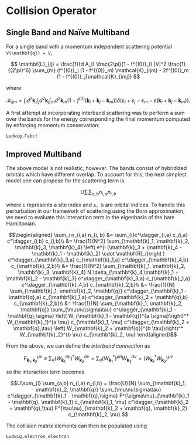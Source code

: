 # Collision Operator

## Single Band and Naïve Multiband
For a single band with a momentum independent scattering potential ``V(\mathbf{q}) = V``,
```math
    \mathbf{L}_{ij} = \frac{1}{d A_i} \frac{2\pi}{1 - f^{(0)}_i} |V|^2 \frac{1}{(2\pi)^6} \sum_{m} (f^{(0)}_j (1 - f^{(0)}_m) \mathcal{K}_{ijm} - 2f^{(0)}_m (1 - f^{(0)}_j)\mathcal{K}_{imj}) 
```
where
```math
    \mathcal{K}_{ijm} = \int_i d^2 \mathbf{k}_i \int_j d^2 \mathbf{k}_j \int_m d^2 \mathbf{k}_m (1 - f^{(0)}(\mathbf{k}_i + \mathbf{k}_j - \mathbf{k}_m)) \delta(\varepsilon_i + \varepsilon_j - \varepsilon_m - \varepsilon(\mathbf{k}_i + \mathbf{k}_j - \mathbf{k}_m)).
```
A first attempt at incorporating interband scattering was to perform a sum over the bands for the energy corresponding the final momentum computed by enforcing momentum conservation:

```@docs
Ludwig.Γabc!
```

## Improved Multiband
The above model is not realistic, however. The bands consist of hybridized orbitals which have different overlap. To account for this, the next simplest model one can propose for the scattering term is
```math
    U\sum_{i} \sum_{a,b} n_{i,a} n_{i,b}
```
where ``i`` represents a site index and ``a, b`` are orbital indices. To handle this perturbation in our framework of scattering
using the Born approximation, we need to evaluate this interaction term in the eigenbasis of the bare Hamiltonian.
```math
\begin{aligned}
    \sum_i n_{i,a} n_{i, b} &= \sum_{i}c^\dagger_{i,a} c_{i,a} c^\dagger_{i,b} c_{i,b}\\
    &= \frac{1}{N^2} \sum_{\mathbf{k}_1, \mathbf{k}_2, \mathbf{k}_3, \mathbf{k}_4} \left( e^{i (\mathbf{k}_3 + \mathbf{k}_4 - \mathbf{k}_1 - \mathbf{k}_2) \cdot \mathbf{R}_i}\right ) c^\dagger_{\mathbf{k}_3,a} c_{\mathbf{k}_1,a} c^\dagger_{\mathbf{k}_4,b} c_{\mathbf{k}_2,b}\\
    &= \frac{1}{N^2} \sum_{\mathbf{k}_1, \mathbf{k}_2, \mathbf{k}_3, \mathbf{k}_4} N \delta_{\mathbf{k}_4,\mathbf{k}_1 + \mathbf{k}_2 - \mathbf{k}_3} c^\dagger_{\mathbf{k}_3,a} c_{\mathbf{k}_1,a} c^\dagger_{\mathbf{k}_4,b} c_{\mathbf{k}_2,b}\\
    &= \frac{1}{N} \sum_{\mathbf{k}_1, \mathbf{k}_2, \mathbf{q}} c^\dagger_{\mathbf{k}_1 - \mathbf{q},a} c_{\mathbf{k}_1,a} c^\dagger_{\mathbf{k}_2 + \mathbf{q},b} c_{\mathbf{k}_2,b}\\
    &= \frac{1}{N} \sum_{\mathbf{k}_1, \mathbf{k}_2, \mathbf{q}} \sum_{\mu\nu\sigma\tau} c^\dagger_{\mathbf{k}_1 - \mathbf{q},\sigma} \left( W_{\mathbf{k}_1 - \mathbf{q}}^{a \sigma}\right)^* W_{\mathbf{k}_1}^{a \mu} c_{\mathbf{k}_1, \mu} c^\dagger_{\mathbf{k}_2 + \mathbf{q},\tau} \left( W_{\mathbf{k}_2 + \mathbf{q}}^{b \tau}\right)^* W_{\mathbf{k}_2}^{b \nu} c_{\mathbf{k}_2, \nu}
\end{aligned}
```
From the above, we can define the *interband connection* as
```math
    F_{\mathbf{k}_1, \mathbf{k}_2}^{\mu\nu} \equiv \sum_a \left(W_{\mathbf{k}_1}^{a \mu} \right)^* W_{\mathbf{k}_2}^{a \nu} = \sum_a \left(W^\dagger_{\mathbf{k}_1}\right)^{\mu a} W_{\mathbf{k}_2}^{a \nu}  = \left(W^\dagger_{\mathbf{k}_1} W_{\mathbf{k}_2} \right)^{\mu \nu } 
```
so the interaction term becomes
```math
U\sum_{i} \sum_{a,b} n_{i,a} n_{i,b} = \frac{U}{N} \sum_{\mathbf{k}_1, \mathbf{k}_2, \mathbf{q}} \sum_{\mu\nu\sigma\tau} c^\dagger_{\mathbf{k}_1 - \mathbf{q},\sigma}  F^{\sigma\mu}_{\mathbf{k}_1 - \mathbf{q}, \mathbf{k}_1}  c_{\mathbf{k}_1, \mu} c^\dagger_{\mathbf{k}_2 + \mathbf{q},\tau} F^{\tau\nu}_{\mathbf{k}_2 + \mathbf{q}, \mathbf{k}_2} c_{\mathbf{k}_2, \nu}.
```

The collision matrix elements can then be populated using 
```@docs
Ludwig.electron_electron
```
